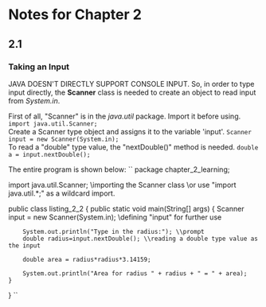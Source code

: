 # Notes for Chapter 2  
  
## 2.1  
### Taking an Input
JAVA DOESN'T DIRECTLY SUPPORT CONSOLE INPUT. So, in order to type input directly, the **Scanner** class is needed to create an object to read input from *System.in*.  
  
First of all, "Scanner" is in the *java.util* package. Import it before using.
``
import java.util.Scanner;
``  
Create a Scanner type object and assigns it to the variable 'input'.
``
Scanner input = new Scanner(System.in);
``  
To read a "double" type value, the "nextDouble()" method is needed.
``
double a = input.nextDouble();
``  
  
The entire program is shown below:
``
package chapter_2_learning;

import java.util.Scanner; \\importing the Scanner class
\\or use "import java.util.*;" as a wildcard import.

public class listing_2_2 {
	public static void main(String[] args) {
		Scanner input = new Scanner(System.in); \\defining "input" for further use
		
		System.out.println("Type in the radius:"); \\prompt
		double radius=input.nextDouble(); \\reading a double type value as the input
		
		double area = radius*radius*3.14159;
		
		System.out.println("Area for radius " + radius + " = " + area);
	}
}
``
